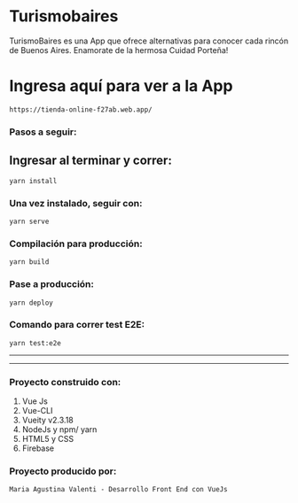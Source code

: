 # Turismobaires

TurismoBaires es una App que ofrece alternativas para conocer cada rincón de Buenos Aires. 
Enamorate de la hermosa Cuidad Porteña!

# Ingresa aquí para ver a la App

```
https://tienda-online-f27ab.web.app/

```
### Pasos a seguir: 

## Ingresar al terminar y correr: 
```
yarn install

```

### Una vez instalado, seguir con:
```
yarn serve
```

### Compilación para producción:
```
yarn build

```
### Pase a producción:

```
yarn deploy

```

### Comando para correr test E2E:
```
yarn test:e2e

```
-----------------------------
---------------------------------

### Proyecto construido con:

 1) Vue Js
 2) Vue-CLI
 3) Vueity v2.3.18
 4) NodeJs y npm/ yarn
 5) HTML5 y CSS
 6) Firebase

### Proyecto producido por:

```
Maria Agustina Valenti - Desarrollo Front End con VueJs

```

